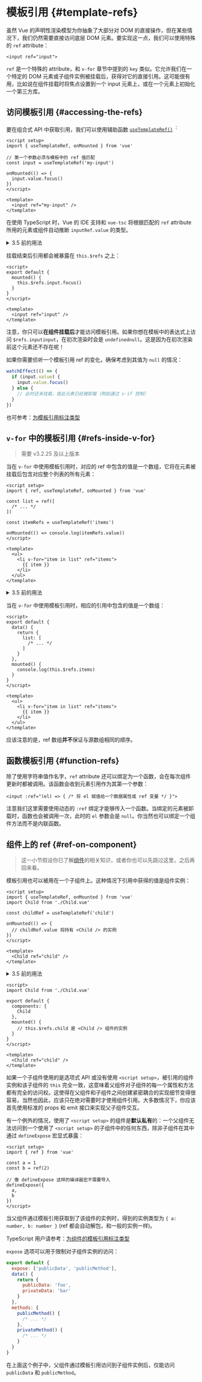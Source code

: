 # 模板引用 {#template-refs}

虽然 Vue 的声明性渲染模型为你抽象了大部分对 DOM 的直接操作，但在某些情况下，我们仍然需要直接访问底层 DOM 元素。要实现这一点，我们可以使用特殊的 `ref` attribute：

```vue-html
<input ref="input">
```

`ref` 是一个特殊的 attribute，和 `v-for` 章节中提到的 `key` 类似。它允许我们在一个特定的 DOM 元素或子组件实例被挂载后，获得对它的直接引用。这可能很有用，比如说在组件挂载时将焦点设置到一个 input 元素上，或在一个元素上初始化一个第三方库。

## 访问模板引用 {#accessing-the-refs}

<div class="composition-api">

要在组合式 API 中获取引用，我们可以使用辅助函数 [`useTemplateRef()`](/api/composition-api-helpers#usetemplateref) <sup class="vt-badge" data-text="3.5+" />：

```vue
<script setup>
import { useTemplateRef, onMounted } from 'vue'

// 第一个参数必须与模板中的 ref 值匹配
const input = useTemplateRef('my-input')

onMounted(() => {
  input.value.focus()
})
</script>

<template>
  <input ref="my-input" />
</template>
```

在使用 TypeScript 时，Vue 的 IDE 支持和 `vue-tsc` 将根据匹配的 `ref` attribute 所用的元素或组件自动推断 `inputRef.value` 的类型。

<details>
<summary>3.5 前的用法</summary>

在 3.5 之前的版本尚未引入 `useTemplateRef()`，我们需要声明一个与模板里 ref attribute 匹配的引用：

```vue
<script setup>
import { ref, onMounted } from 'vue'

// 声明一个 ref 来存放该元素的引用
// 必须和模板里的 ref 同名
const input = ref(null)

onMounted(() => {
  input.value.focus()
})
</script>

<template>
  <input ref="input" />
</template>
```

如果不使用 `<script setup>`，需确保从 `setup()` 返回 ref：

```js{6}
export default {
  setup() {
    const input = ref(null)
    // ...
    return {
      input
    }
  }
}
```

</details>

</div>
<div class="options-api">

挂载结束后引用都会被暴露在 `this.$refs` 之上：

```vue
<script>
export default {
  mounted() {
    this.$refs.input.focus()
  }
}
</script>

<template>
  <input ref="input" />
</template>
```

</div>

注意，你只可以**在组件挂载后**才能访问模板引用。如果你想在模板中的表达式上访问 <span class="options-api">`$refs.input`</span><span class="composition-api">`input`</span>，在初次渲染时会是 <span class="options-api">`undefined`</span><span class="composition-api">`null`</span>。这是因为在初次渲染前这个元素还不存在呢！

<div class="composition-api">

如果你需要侦听一个模板引用 ref 的变化，确保考虑到其值为 `null` 的情况：

```js
watchEffect(() => {
  if (input.value) {
    input.value.focus()
  } else {
    // 此时还未挂载，或此元素已经被卸载（例如通过 v-if 控制）
  }
})
```

也可参考：[为模板引用标注类型](/guide/typescript/composition-api#typing-template-refs) <sup class="vt-badge ts" />

</div>

## `v-for` 中的模板引用 {#refs-inside-v-for}

> 需要 v3.2.25 及以上版本

<div class="composition-api">

当在 `v-for` 中使用模板引用时，对应的 ref 中包含的值是一个数组，它将在元素被挂载后包含对应整个列表的所有元素：

```vue
<script setup>
import { ref, useTemplateRef, onMounted } from 'vue'

const list = ref([
  /* ... */
])

const itemRefs = useTemplateRef('items')

onMounted(() => console.log(itemRefs.value))
</script>

<template>
  <ul>
    <li v-for="item in list" ref="items">
      {{ item }}
    </li>
  </ul>
</template>
```

<details>
<summary>3.5 前的用法</summary>

```vue
<script setup>
import { ref, onMounted } from 'vue'

const list = ref([
  /* ... */
])

const itemRefs = ref([])

onMounted(() => console.log(itemRefs.value))
</script>

<template>
  <ul>
    <li v-for="item in list" ref="itemRefs">
      {{ item }}
    </li>
  </ul>
</template>
```

</details>

</div>
<div class="options-api">

当在 `v-for` 中使用模板引用时，相应的引用中包含的值是一个数组：

```vue
<script>
export default {
  data() {
    return {
      list: [
        /* ... */
      ]
    }
  },
  mounted() {
    console.log(this.$refs.items)
  }
}
</script>

<template>
  <ul>
    <li v-for="item in list" ref="items">
      {{ item }}
    </li>
  </ul>
</template>
```

</div>

应该注意的是，ref 数组**并不**保证与源数组相同的顺序。

## 函数模板引用 {#function-refs}

除了使用字符串值作名字，`ref` attribute 还可以绑定为一个函数，会在每次组件更新时都被调用。该函数会收到元素引用作为其第一个参数：

```vue-html
<input :ref="(el) => { /* 将 el 赋值给一个数据属性或 ref 变量 */ }">
```

注意我们这里需要使用动态的 `:ref` 绑定才能够传入一个函数。当绑定的元素被卸载时，函数也会被调用一次，此时的 `el` 参数会是 `null`。你当然也可以绑定一个组件方法而不是内联函数。

## 组件上的 ref {#ref-on-component}

> 这一小节假设你已了解[组件](/guide/essentials/component-basics)的相关知识，或者你也可以先跳过这里，之后再回来看。

模板引用也可以被用在一个子组件上。这种情况下引用中获得的值是组件实例：

<div class="composition-api">

```vue
<script setup>
import { useTemplateRef, onMounted } from 'vue'
import Child from './Child.vue'

const childRef = useTemplateRef('child')

onMounted(() => {
  // childRef.value 将持有 <Child /> 的实例
})
</script>

<template>
  <Child ref="child" />
</template>
```

<details>
<summary>3.5 前的用法</summary>

```vue
<script setup>
import { ref, onMounted } from 'vue'
import Child from './Child.vue'

const child = ref(null)

onMounted(() => {
  // child.value 是 <Child /> 组件的实例
})
</script>

<template>
  <Child ref="child" />
</template>
```

</details>

</div>
<div class="options-api">

```vue
<script>
import Child from './Child.vue'

export default {
  components: {
    Child
  },
  mounted() {
    // this.$refs.child 是 <Child /> 组件的实例
  }
}
</script>

<template>
  <Child ref="child" />
</template>
```

</div>

如果一个子组件使用的是选项式 API <span class="composition-api">或没有使用 `<script setup>`</span>，被引用的组件实例和该子组件的 `this` 完全一致，这意味着父组件对子组件的每一个属性和方法都有完全的访问权。这使得在父组件和子组件之间创建紧密耦合的实现细节变得很容易，当然也因此，应该只在绝对需要时才使用组件引用。大多数情况下，你应该首先使用标准的 props 和 emit 接口来实现父子组件交互。

<div class="composition-api">

有一个例外的情况，使用了 `<script setup>` 的组件是**默认私有**的：一个父组件无法访问到一个使用了 `<script setup>` 的子组件中的任何东西，除非子组件在其中通过 `defineExpose` 宏显式暴露：

```vue
<script setup>
import { ref } from 'vue'

const a = 1
const b = ref(2)

// 像 defineExpose 这样的编译器宏不需要导入
defineExpose({
  a,
  b
})
</script>
```

当父组件通过模板引用获取到了该组件的实例时，得到的实例类型为 `{ a: number, b: number }` (ref 都会自动解包，和一般的实例一样)。

TypeScript 用户请参考：[为组件的模板引用标注类型](/guide/typescript/composition-api#typing-component-template-refs) <sup class="vt-badge ts" />

</div>
<div class="options-api">

`expose` 选项可以用于限制对子组件实例的访问：

```js
export default {
  expose: ['publicData', 'publicMethod'],
  data() {
    return {
      publicData: 'foo',
      privateData: 'bar'
    }
  },
  methods: {
    publicMethod() {
      /* ... */
    },
    privateMethod() {
      /* ... */
    }
  }
}
```

在上面这个例子中，父组件通过模板引用访问到子组件实例后，仅能访问 `publicData` 和 `publicMethod`。

</div>

